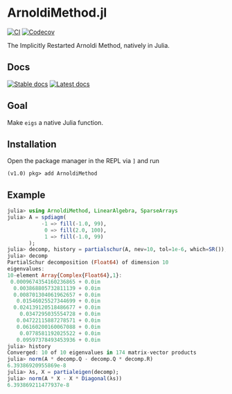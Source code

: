 # ArnoldiMethod.jl

[![CI](https://github.com/JuliaLinearAlgebra/ArnoldiMethod.jl/actions/workflows/ci.yml/badge.svg)](https://github.com/JuliaLinearAlgebra/ArnoldiMethod.jl/actions/workflows/ci.yml) [![Codecov](http://codecov.io/github/JuliaLinearAlgebra/ArnoldiMethod.jl/coverage.svg?branch=master)](http://codecov.io/github/JuliaLinearAlgebra/ArnoldiMethod.jl?branch=master)



The Implicitly Restarted Arnoldi Method, natively in Julia.

## Docs
[![Stable docs](https://img.shields.io/badge/docs-stable-blue.svg)](https://julialinearalgebra.github.io/ArnoldiMethod.jl/stable) [![Latest docs](https://img.shields.io/badge/docs-latest-gray.svg)](https://julialinearalgebra.github.io/ArnoldiMethod.jl/dev)

## Goal
Make `eigs` a native Julia function.

## Installation

Open the package manager in the REPL via `]` and run

```
(v1.0) pkg> add ArnoldiMethod
```

## Example

```julia
julia> using ArnoldiMethod, LinearAlgebra, SparseArrays
julia> A = spdiagm(
           -1 => fill(-1.0, 99),
            0 => fill(2.0, 100), 
            1 => fill(-1.0, 99)
       );
julia> decomp, history = partialschur(A, nev=10, tol=1e-6, which=SR());
julia> decomp
PartialSchur decomposition (Float64) of dimension 10
eigenvalues:
10-element Array{Complex{Float64},1}:
 0.0009674354160236865 + 0.0im
  0.003868805732811139 + 0.0im
  0.008701304061962657 + 0.0im
   0.01546025527344699 + 0.0im
  0.024139120518486677 + 0.0im
    0.0347295035554728 + 0.0im
   0.04722115887278571 + 0.0im
   0.06160200160067088 + 0.0im
    0.0778581192025522 + 0.0im
   0.09597378493453936 + 0.0im
julia> history
Converged: 10 of 10 eigenvalues in 174 matrix-vector products
julia> norm(A * decomp.Q - decomp.Q * decomp.R)
6.39386920955869e-8
julia> λs, X = partialeigen(decomp);
julia> norm(A * X - X * Diagonal(λs))
6.393869211477937e-8
```
